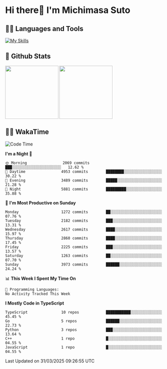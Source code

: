 # Hi there👋 I'm Michimasa Suto

## 🧑‍💻 Languages and Tools
[![My Skills](https://skillicons.dev/icons?i=ts,nextjs,react,vue,python,go,aws,docker,nodejs,redux,solidity,firebase,gcp,js,bootstrap,tailwind,materialui,html,css,wordpress,xd,figma,raspberrypi,arduino)](https://skillicons.dev)

<!--
**Suto-Michimasa/Suto-Michimasa** is a ✨ _special_ ✨ repository because its `README.md` (this file) appears on your GitHub profile.

Here are some ideas to get you started:

- 🔭 I’m currently working on ...
- 🌱 I’m currently learning ...
- 👯 I’m looking to collaborate on ...
- 🤔 I’m looking for help with ...
- 💬 Ask me about ...
- 📫 How to reach me: ...
- 😄 Pronouns: ...
- ⚡ Fun fact: ...
-->
## 💎 Github Stats

<div>
  <img height="170" align="left" src="https://github-readme-stats.vercel.app/api?username=Suto-michimasa&count_private=true&show_icons=true&theme=dark" />
  <img height="170" src="https://github-readme-stats.vercel.app/api/top-langs/?username=Suto-michimasa&langs_count=8&layout=compact&theme=dark" />
</div>

<!-- ## 🏆 GitHub Profile Trophy

<img width="800" src="https://github-profile-trophy.vercel.app/?username=Suto-michimasa&theme=onedark&no-frame=true"/>
 -->

## 🧑‍💻 WakaTime
<!--START_SECTION:waka-->
![Code Time](http://img.shields.io/badge/Code%20Time-647%20hrs%202%20mins-blue)

**I'm a Night 🦉** 

```text
🌞 Morning                2069 commits        ███░░░░░░░░░░░░░░░░░░░░░░   12.62 % 
🌆 Daytime                4953 commits        ████████░░░░░░░░░░░░░░░░░   30.22 % 
🌃 Evening                3489 commits        █████░░░░░░░░░░░░░░░░░░░░   21.28 % 
🌙 Night                  5881 commits        █████████░░░░░░░░░░░░░░░░   35.88 % 
```
📅 **I'm Most Productive on Sunday** 

```text
Monday                   1272 commits        ██░░░░░░░░░░░░░░░░░░░░░░░   07.76 % 
Tuesday                  2182 commits        ███░░░░░░░░░░░░░░░░░░░░░░   13.31 % 
Wednesday                2617 commits        ████░░░░░░░░░░░░░░░░░░░░░   15.97 % 
Thursday                 2860 commits        ████░░░░░░░░░░░░░░░░░░░░░   17.45 % 
Friday                   2225 commits        ███░░░░░░░░░░░░░░░░░░░░░░   13.57 % 
Saturday                 1263 commits        ██░░░░░░░░░░░░░░░░░░░░░░░   07.70 % 
Sunday                   3973 commits        ██████░░░░░░░░░░░░░░░░░░░   24.24 % 
```


📊 **This Week I Spent My Time On** 

```text
💬 Programming Languages: 
No Activity Tracked This Week
```

**I Mostly Code in TypeScript** 

```text
TypeScript               10 repos            ███████████░░░░░░░░░░░░░░   45.45 % 
Go                       5 repos             ██████░░░░░░░░░░░░░░░░░░░   22.73 % 
Python                   3 repos             ███░░░░░░░░░░░░░░░░░░░░░░   13.64 % 
C++                      1 repo              █░░░░░░░░░░░░░░░░░░░░░░░░   04.55 % 
JavaScript               1 repo              █░░░░░░░░░░░░░░░░░░░░░░░░   04.55 % 
```




 Last Updated on 31/03/2025 09:26:55 UTC
<!--END_SECTION:waka-->
